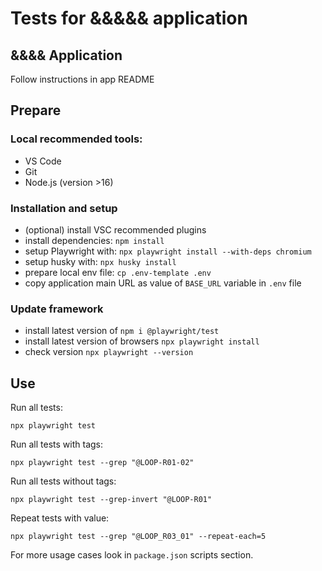 # Tests for &&&&& application

## &&&& Application



Follow instructions in app README

## Prepare

### Local recommended tools:

- VS Code
- Git
- Node.js (version >16)

### Installation and setup

- (optional) install VSC recommended plugins
- install dependencies: `npm install`
- setup Playwright with: `npx playwright install --with-deps chromium`
- setup husky with: `npx husky install`
- prepare local env file: `cp .env-template .env`
- copy application main URL as value of `BASE_URL` variable in `.env` file

### Update framework

- install latest version of `npm i @playwright/test`
- install latest version of browsers `npx playwright install`
- check version `npx playwright --version`

## Use

Run all tests:

```
npx playwright test
```

Run all tests with tags:

```
npx playwright test --grep "@LOOP-R01-02"
```

Run all tests without tags:

```
npx playwright test --grep-invert "@LOOP-R01"
```

Repeat tests with value:

```
npx playwright test --grep "@LOOP_R03_01" --repeat-each=5
```

For more usage cases look in `package.json` scripts section.
